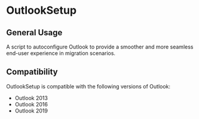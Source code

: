 # OutlookSetup
## General Usage

A script to autoconfigure Outlook to provide a smoother and more seamless end-user experience in migration scenarios.

## Compatibility

OutlookSetup is compatible with the following versions of Outlook:

* Outlook 2013
* Outlook 2016
* Outlook 2019
